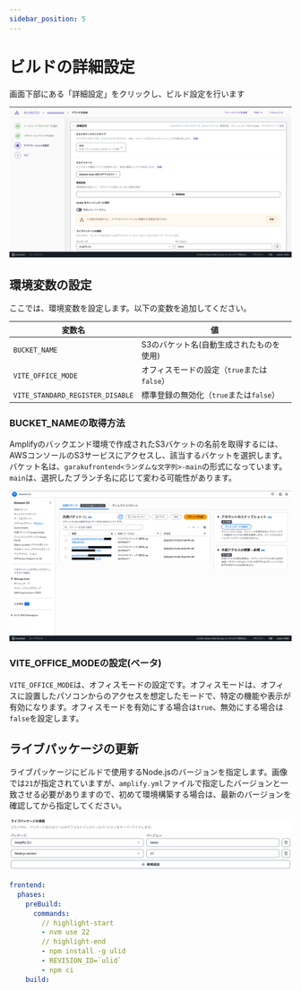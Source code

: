 ```yaml
---
sidebar_position: 5
---
```


#  ビルドの詳細設定

画面下部にある「詳細設定」をクリックし、ビルド設定を行います

![alt text](img/005.png)

## 環境変数の設定

ここでは、環境変数を設定します。以下の変数を追加してください。

| 変数名 | 値 |
| --- | --- |
| `BUCKET_NAME` | S3のバケット名(自動生成されたものを使用) |
| `VITE_OFFICE_MODE` | オフィスモードの設定（`true`または`false`） |
| `VITE_STANDARD_REGISTER_DISABLE` | 標準登録の無効化（`true`または`false`） | 

### BUCKET_NAMEの取得方法

Amplifyのバックエンド環境で作成されたS3バケットの名前を取得するには、AWSコンソールのS3サービスにアクセスし、該当するバケットを選択します。バケット名は、`garakufrontend<ランダムな文字列>-main`の形式になっています。`main`は、選択したブランチ名に応じて変わる可能性があります。

![alt text](img/006.png)

### VITE_OFFICE_MODEの設定(ベータ)

`VITE_OFFICE_MODE`は、オフィスモードの設定です。オフィスモードは、オフィスに設置したパソコンからのアクセスを想定したモードで、特定の機能や表示が有効になります。オフィスモードを有効にする場合は`true`、無効にする場合は`false`を設定します。

## ライブパッケージの更新

ライブパッケージにビルドで使用するNode.jsのバージョンを指定します。画像では`21`が指定されていますが、`amplify.yml`ファイルで指定したバージョンと一致させる必要がありますので、初めて環境構築する場合は、最新のバージョンを確認してから指定してください。

![alt text](img/007.png)

```yaml title="./amplify.yml"
frontend:
  phases:
    preBuild:
      commands:
        // highlight-start
        - nvm use 22
        // highlight-end
        - npm install -g ulid
        - REVISION_ID=`ulid`
        - npm ci
    build:
```
